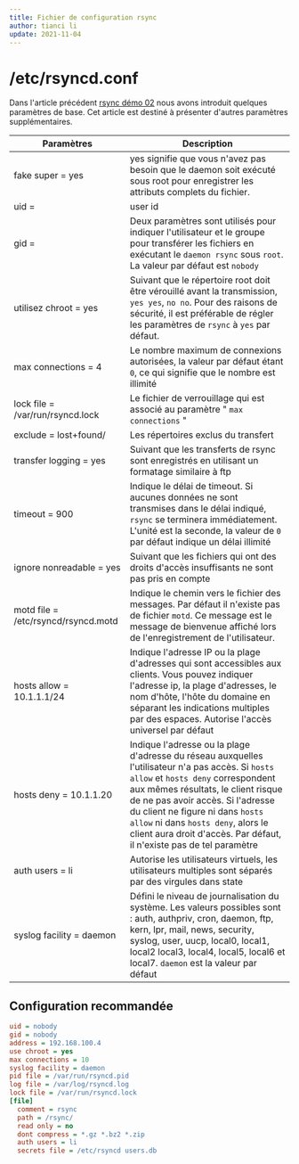 ```yaml
---
title: Fichier de configuration rsync
author: tianci li
update: 2021-11-04
---
```


# /etc/rsyncd.conf

Dans l'article précédent [rsync démo 02](03_rsync_demo02.md) nous avons introduit quelques paramètres de base. Cet article est destiné à présenter d'autres paramètres supplémentaires.

| Paramètres                          | Description                                                                                                                                                                                                                                                                                                                                                                 |
| ----------------------------------- | --------------------------------------------------------------------------------------------------------------------------------------------------------------------------------------------------------------------------------------------------------------------------------------------------------------------------------------------------------------------------- |
| fake super = yes                    | yes signifie que vous n'avez pas besoin que le daemon soit exécuté sous root pour enregistrer les attributs complets du fichier.                                                                                                                                                                                                                                            |
| uid =                               | user id                                                                                                                                                                                                                                                                                                                                                                     |
| gid =                               | Deux paramètres sont utilisés pour indiquer l'utilisateur et le groupe pour transférer les fichiers en exécutant le `daemon rsync` sous `root`. La valeur par défaut est `nobody`                                                                                                                                                                                     |
| utilisez chroot = yes               | Suivant que le répertoire root doit être vérouillé avant la transmission, `yes yes`, `no no`. Pour des raisons de sécurité, il est préférable de régler les paramètres de `rsync` à `yes` par défaut.                                                                                                                                                               |
| max connections = 4                 | Le nombre maximum de connexions autorisées, la valeur par défaut étant `0`, ce qui signifie que le nombre est illimité                                                                                                                                                                                                                                                    |
| lock file = /var/run/rsyncd.lock    | Le fichier de verrouillage qui est associé au paramètre " `max connections` "                                                                                                                                                                                                                                                                                             |
| exclude = lost+found/               | Les répertoires exclus du transfert                                                                                                                                                                                                                                                                                                                                         |
| transfer logging = yes              | Suivant que les transferts de rsync sont enregistrés en utilisant un formatage similaire à ftp                                                                                                                                                                                                                                                                              |
| timeout = 900                       | Indique le délai de timeout. Si aucunes données ne sont transmises dans le délai indiqué, `rsync` se terminera immédiatement. L'unité est la seconde, la valeur de `0` par défaut indique un délai illimité                                                                                                                                                             |
| ignore nonreadable = yes            | Suivant que les fichiers qui ont des droits d'accès insuffisants ne sont pas pris en compte                                                                                                                                                                                                                                                                                 |
| motd file = /etc/rsyncd/rsyncd.motd | Indique le chemin vers le fichier des messages. Par défaut il n'existe pas de fichier `motd`. Ce message est le message de bienvenue affiché lors de l'enregistrement de l'utilisateur.                                                                                                                                                                                   |
| hosts allow = 10.1.1.1/24           | Indique l'adresse IP ou la plage d'adresses qui sont accessibles aux clients. Vous pouvez indiquer l'adresse ip, la plage d'adresses, le nom d'hôte, l'hôte du domaine en séparant les indications multiples par des espaces. Autorise l'accès universel par défaut                                                                                                         |
| hosts deny = 10.1.1.20              | Indique l'adresse ou la plage d'adresse du réseau auxquelles l'utilisateur n'a pas accès. Si `hosts allow` et `hosts deny` correspondent aux mêmes résultats, le client risque de ne pas avoir accès. Si l'adresse du client ne figure ni dans `hosts allow` ni dans `hosts deny`, alors le client aura droit d'accès. Par défaut, il n'existe pas de tel paramètre |
| auth users = li                     | Autorise les utilisateurs virtuels, les utilisateurs multiples sont séparés par des virgules dans state                                                                                                                                                                                                                                                                     |
| syslog facility = daemon            | Défini le niveau de journalisation du système. Les valeurs possibles sont : auth, authpriv, cron, daemon, ftp, kern, lpr, mail, news, security, syslog, user, uucp, local0, local1, local2 local3, local4, local5, local6 et local7. `daemon` est la valeur par défaut                                                                                                    |

## Configuration recommandée

```ini title="/etc/rsyncd.conf"
uid = nobody
gid = nobody
address = 192.168.100.4
use chroot = yes
max connections = 10
syslog facility = daemon
pid file = /var/run/rsyncd.pid
log file = /var/log/rsyncd.log
lock file = /var/run/rsyncd.lock
[file]
  comment = rsync
  path = /rsync/
  read only = no
  dont compress = *.gz *.bz2 *.zip
  auth users = li
  secrets file = /etc/rsyncd users.db
```
